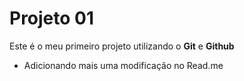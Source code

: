# Projeto 01

Este é o meu primeiro projeto utilizando o **Git** e **Github**

- Adicionando mais uma modificação no Read.me

